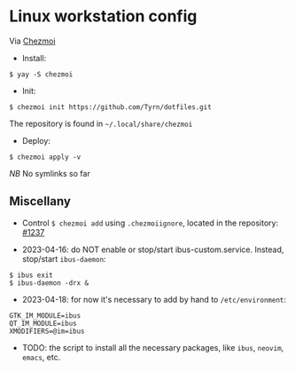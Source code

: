 # Linux workstation config

Via [Chezmoi](https://www.chezmoi.io/)

- Install:
```
$ yay -S chezmoi
```
- Init:
```
$ chezmoi init https://github.com/Tyrn/dotfiles.git
```
The repository is found in `~/.local/share/chezmoi`

- Deploy:
```
$ chezmoi apply -v
```

*NB* No symlinks so far

## Miscellany

- Control `$ chezmoi add` using `.chezmoiignore`, located in the repository: [#1237](https://github.com/twpayne/chezmoi/issues/1237)

- 2023-04-16: do NOT enable or stop/start ibus-custom.service. Instead, stop/start `ibus-daemon`:
```
$ ibus exit
$ ibus-daemon -drx &
```
- 2023-04-18: for now it's necessary to add by hand to `/etc/environment`:
```
GTK_IM_MODULE=ibus
QT_IM_MODULE=ibus
XMODIFIERS=@im=ibus
```
- TODO: the script to install all the necessary packages, like `ibus`, `neovim`, `emacs`, etc.
